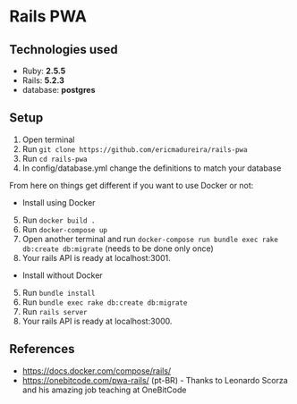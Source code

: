 # Rails PWA

## Technologies used
* Ruby: **2.5.5**
* Rails: **5.2.3**
* database: **postgres**

## Setup
1. Open terminal
2. Run `git clone https://github.com/ericmadureira/rails-pwa`
3. Run `cd rails-pwa`
4. In config/database.yml change the definitions to match your database

From here on things get different if you want to use Docker or not:

* Install using Docker
5. Run `docker build .`
6. Run `docker-compose up`
7. Open another terminal and run `docker-compose run bundle exec rake db:create db:migrate` (needs to be done only once)
8. Your rails API is ready at localhost:3001.

* Install without Docker
5. Run `bundle install`
6. Run `bundle exec rake db:create db:migrate`
7. Run `rails server`
8. Your rails API is ready at localhost:3000.

## References
* https://docs.docker.com/compose/rails/
* https://onebitcode.com/pwa-rails/ (pt-BR) - Thanks to Leonardo Scorza and his amazing job teaching at OneBitCode